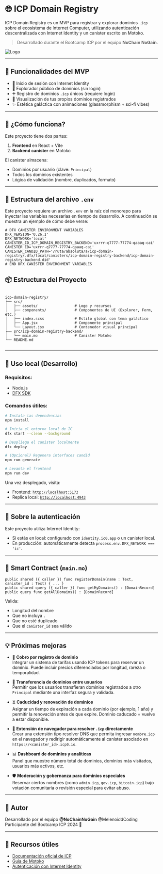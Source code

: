 # 🌐 ICP Domain Registry

ICP Domain Registry es un MVP para registrar y explorar dominios `.icp` sobre el ecosistema de Internet Computer, utilizando autenticación descentralizada con Internet Identity y un canister escrito en Motoko.

> Desarrollado durante el Bootcamp ICP por el equipo **NoChain NoGain**.

![Logo](./src/assets/logo2.svg)

---

## 🚀 Funcionalidades del MVP

- 🔐 Inicio de sesión con Internet Identity
- 🔎 Explorador público de dominios (sin login)
- ➕ Registro de dominios `.icp` únicos (requiere login)
- 📜 Visualización de tus propios dominios registrados
- ✨ Estética galáctica con animaciones (glassmorphism + sci-fi vibes)

---

## 🧠 ¿Cómo funciona?

Este proyecto tiene dos partes:

1. **Frontend** en React + Vite
2. **Backend canister** en Motoko

El canister almacena:
- Dominios por usuario (clave: `Principal`)
- Todos los dominios existentes
- Lógica de validación (nombre, duplicados, formato)

---
## 📁 Estructura del archivo `.env`

Este proyecto requiere un archivo `.env` en la raíz del monorepo para inyectar las variables necesarias en tiempo de desarrollo. A continuación se muestra un ejemplo de cómo debe verse:

```env
# DFX CANISTER ENVIRONMENT VARIABLES
DFX_VERSION='0.26.1'
DFX_NETWORK='local'
CANISTER_ID_ICP_DOMAIN_REGISTRY_BACKEND='uxrrr-q7777-77774-qaaaq-cai'
CANISTER_ID='uxrrr-q7777-77774-qaaaq-cai'
CANISTER_CANDID_PATH='/ruta/absoluta/a/icp-domain-registry/.dfx/local/canisters/icp-domain-registry-backend/icp-domain-registry-backend.did'
# END DFX CANISTER ENVIRONMENT VARIABLES
```

## 📦 Estructura del Proyecto


```

icp-domain-registry/
├── src/
│   ├── assets/                 # Logo y recursos
│   ├── components/             # Componentes de UI (Explorer, Form, etc.)
│   ├── index.scss              # Estilo global con tema galáctico
│   ├── App.jsx                 # Componente principal
│   └── Layout.jsx              # Contenedor visual principal
├── src/icp-domain-registry-backend/
│   └── main.mo                 # Canister Motoko
└── README.md


```

---

## 🧪 Uso local (Desarrollo)

### Requisitos:

- Node.js
- [DFX SDK](https://internetcomputer.org/docs/current/developer-docs/setup/install)

### Comandos útiles:

```bash
# Instala las dependencias
npm install

# Inicia el entorno local de IC
dfx start --clean --background

# Despliega el canister localmente
dfx deploy

# (Opcional) Regenera interfaces candid
npm run generate

# Levanta el frontend
npm run dev
````

Una vez desplegado, visita:

* Frontend: [`http://localhost:5173`](http://localhost:5173)
* Replica local: [`http://localhost:4943`](http://localhost:4943)

---

## 🔐 Sobre la autenticación

Este proyecto utiliza Internet Identity:

* Si estás en local: configurado con `identity.ic0.app` o un canister local.
* En producción: automáticamente detecta `process.env.DFX_NETWORK === 'ic'`.

---

## 🧱 Smart Contract (`main.mo`)

```motoko
public shared ({ caller }) func registerDomain(name : Text, canister_id : Text) { ... }
public shared query ({ caller }) func getMyDomains() : [DomainRecord]
public query func getAllDomains() : [DomainRecord]
```

Valida:

* Longitud del nombre
* Que no incluya `.`
* Que no esté duplicado
* Que el `canister_id` sea válido

---

## 💡 Próximas mejoras

- 💸 **Cobro por registro de dominio**  
  Integrar un sistema de tarifas usando ICP tokens para reservar un dominio. Puede incluir precios diferenciados por longitud, rareza o temporalidad.

- 🔁 **Transferencia de dominios entre usuarios**  
  Permitir que los usuarios transfieran dominios registrados a otro `Principal` mediante una interfaz segura y validada.

- ⏳ **Caducidad y renovación de dominios**  
  Asignar un tiempo de expiración a cada dominio (por ejemplo, 1 año) y permitir la renovación antes de que expire. Dominio caducado = vuelve a estar disponible.

- 🧩 **Extensión de navegador para resolver `.icp` directamente**  
  Crear una extensión tipo resolver DNS que permita ingresar `nombre.icp` en el navegador y redirigir automáticamente al canister asociado en `https://<canister_id>.icp0.io`.

- 📊 **Dashboard de dominios y analíticas**  
  Panel que muestre número total de dominios, dominios más visitados, usuarios más activos, etc.

- 🛡️ **Moderación y gobernanza para dominios especiales**  
  Reservar ciertos nombres (como `admin.icp`, `gov.icp`, `bitcoin.icp`) bajo votación comunitaria o revisión especial para evitar abuso.


---

## 🤘 Autor

Desarrollado por el equipo **@NoChainNoGain** @MelenoiddCoding
Participante del Bootcamp ICP 2024 🚀

---

## 📎 Recursos útiles

* [Documentación oficial de ICP](https://internetcomputer.org/docs)
* [Guía de Motoko](https://internetcomputer.org/docs/current/motoko/main/motoko)
* [Autenticación con Internet Identity](https://identity.ic0.app)
